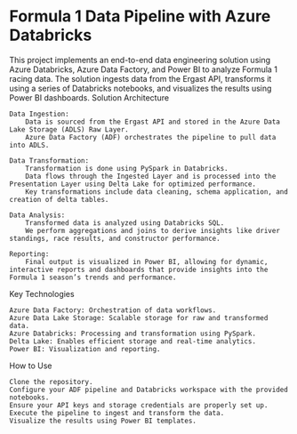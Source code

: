 # Formula 1 Data Pipeline with Azure Databricks
This project implements an end-to-end data engineering solution using Azure Databricks, Azure Data Factory, and Power BI to analyze Formula 1 racing data. The solution ingests data from the Ergast API, transforms it using a series of Databricks notebooks, and visualizes the results using Power BI dashboards.
Solution Architecture

    Data Ingestion:
        Data is sourced from the Ergast API and stored in the Azure Data Lake Storage (ADLS) Raw Layer.
        Azure Data Factory (ADF) orchestrates the pipeline to pull data into ADLS.

    Data Transformation:
        Transformation is done using PySpark in Databricks.
        Data flows through the Ingested Layer and is processed into the Presentation Layer using Delta Lake for optimized performance.
        Key transformations include data cleaning, schema application, and creation of delta tables.

    Data Analysis:
        Transformed data is analyzed using Databricks SQL.
        We perform aggregations and joins to derive insights like driver standings, race results, and constructor performance.

    Reporting:
        Final output is visualized in Power BI, allowing for dynamic, interactive reports and dashboards that provide insights into the Formula 1 season’s trends and performance.

Key Technologies

    Azure Data Factory: Orchestration of data workflows.
    Azure Data Lake Storage: Scalable storage for raw and transformed data.
    Azure Databricks: Processing and transformation using PySpark.
    Delta Lake: Enables efficient storage and real-time analytics.
    Power BI: Visualization and reporting.

How to Use

    Clone the repository.
    Configure your ADF pipeline and Databricks workspace with the provided notebooks.
    Ensure your API keys and storage credentials are properly set up.
    Execute the pipeline to ingest and transform the data.
    Visualize the results using Power BI templates.
